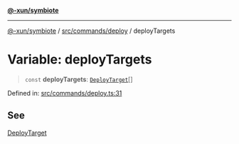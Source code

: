 [**@-xun/symbiote**](../../../../README.md)

***

[@-xun/symbiote](../../../../README.md) / [src/commands/deploy](../README.md) / deployTargets

# Variable: deployTargets

> `const` **deployTargets**: [`DeployTarget`](../enumerations/DeployTarget.md)[]

Defined in: [src/commands/deploy.ts:31](https://github.com/Xunnamius/symbiote/blob/0a3ecc9e8bdf9588a85b031431b4261e563bc762/src/commands/deploy.ts#L31)

## See

[DeployTarget](../enumerations/DeployTarget.md)
